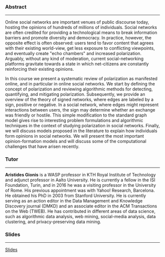 ### Abstract
---
Online social networks are important venues of public discourse today, hosting the opinions of hundreds of millions of individuals. Social networks are often credited for providing a technological means to break information barriers and promote diversity and democracy. In practice, however, the opposite effect is often observed: users tend to favor content that agrees with their existing world-view, get less exposure to conflicting viewpoints, and eventually create "echo chambers" and increased polarization. Arguably, without any kind of moderation, current social-networking platforms gravitate towards a state in which net-citizens are constantly reinforcing their existing opinions.
  
In this course we present a systematic review of polarization as manifested online, and in particular in online social networks. We start by defining the concept of polarization and reviewing algorithmic methods for detecting, quantifying, and mitigating polarization. Subsequently, we provide an overview of the theory of signed networks, where edges are labeled by a sign, positive or negative. In a social network, where edges might represent interactions between users, the sign may determine whether an exchange was friendly or hostile. This simple modification to the standard graph model gives rise to interesting problem formulations and algorithmic techniques in the context of studying polarization in social networks. Finally, we will discuss models proposed in the literature to explain how individuals form opinions in social networks. We will present the most important opinion-formation models and will discuss some of the computational challenges that have arisen recently. 

### Tutor
---
**Aristides Gionis** is a WASP professor in KTH Royal Institute of Technology and adjunct professor in Aalto University. He is currently a fellow in the ISI Foundation, Turin, and in 2016 he was a visiting professor in the University of Rome. His previous appointment was with Yahoo! Research, Barcelona. He obtained his PhD in 2003 from Stanford University. He is currently serving as an action editor in the Data Management and Knowledge Discovery journal (DMKD) and an associate editor in the ACM Transactions on the Web (TWEB). He has contributed in different areas of data science, such as algorithmic data analysis, web mining, social-media analysis, data clustering, and privacy-preserving data mining. 

### Slides
---

[Slides](https://github.com/justbruno/signed-networks-tutorial/blob/master/main.pdf)
